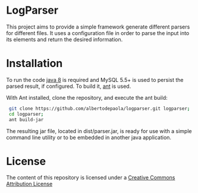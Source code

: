 # LogParser
This project aims to provide a simple framework generate different parsers for different files. It uses a configuration file in order to parse the input into its elements and return the desired information.
# Installation
To run the code [java 8](http://www.oracle.com/technetwork/java/javase/downloads/jdk8-downloads-2133151.html) is required and MySQL 5.5+ is used to persist the parsed result, if configured. To build it, [ant](http://ant.apache.org/) is used.

With Ant installed, clone the repository, and execute the ant build:
```bash
 git clone https://github.com/albertodepaola/logparser.git logparser;
 cd logparser;
 ant build-jar
 ```
 
 The resulting jar file, located in dist/parser.jar, is ready for use with a simple command line utility or to be embedded in another java application. 

# License
The content of this repository is licensed under a [Creative Commons Attribution License](https://creativecommons.org/licenses/by/3.0/us/)



   